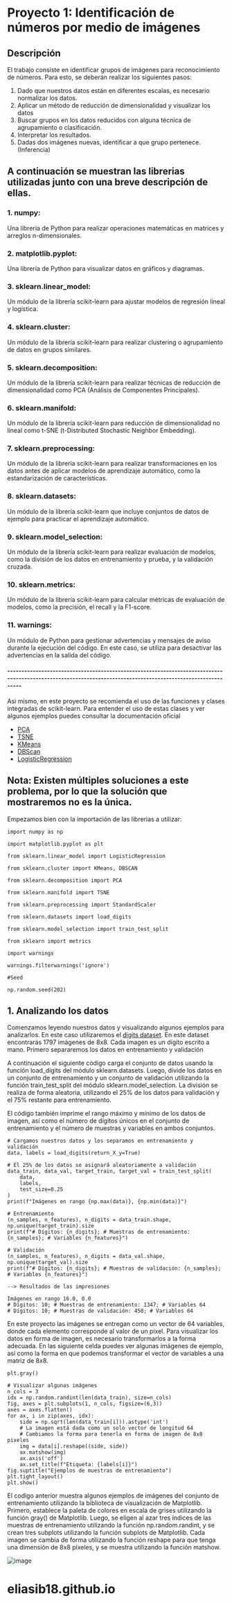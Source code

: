 # Proyecto 1: Identificación de números por medio de imágenes

## Descripción
El trabajo consiste en identificar grupos de imágenes para reconocimiento de números. Para esto, se deberán realizar los siguientes pasos:
1. Dado que nuestros datos están en diferentes escalas, es necesario normalizar los datos.
2. Aplicar un método de reducción de dimensionalidad y visualizar los datos
3. Buscar grupos en los datos reducidos con alguna técnica de agrupamiento o clasificación.
4. Interpretar los resultados.
5. Dadas dos imágenes nuevas, identificar a que grupo pertenece. (Inferencia)


## A continuación se muestran las librerias utilizadas junto con una breve descripción de ellas.

### 1. numpy: 
Una librería de Python para realizar operaciones matemáticas en matrices y arreglos n-dimensionales.

### 2. matplotlib.pyplot: 
Una librería de Python para visualizar datos en gráficos y diagramas.

### 3. sklearn.linear_model: 
Un módulo de la librería scikit-learn para ajustar modelos de regresión lineal y logística.

### 4. sklearn.cluster: 
Un módulo de la librería scikit-learn para realizar clustering o agrupamiento de datos en grupos similares.

### 5. sklearn.decomposition: 
Un módulo de la librería scikit-learn para realizar técnicas de reducción de dimensionalidad como PCA (Análisis de Componentes Principales).

### 6. sklearn.manifold: 
Un módulo de la librería scikit-learn para reducción de dimensionalidad no lineal como t-SNE (t-Distributed Stochastic Neighbor Embedding).

### 7. sklearn.preprocessing: 
Un módulo de la librería scikit-learn para realizar transformaciones en los datos antes de aplicar modelos de aprendizaje automático, como la estandarización de características.

### 8. sklearn.datasets: 
Un módulo de la librería scikit-learn que incluye conjuntos de datos de ejemplo para practicar el aprendizaje automático.

### 9. sklearn.model_selection:
Un módulo de la librería scikit-learn para realizar evaluación de modelos, como la división de los datos en entrenamiento y prueba, y la validación cruzada.

### 10. sklearn.metrics:
Un módulo de la librería scikit-learn para calcular métricas de evaluación de modelos, como la precisión, el recall y la F1-score.

### 11. warnings: 
Un módulo de Python para gestionar advertencias y mensajes de aviso durante la ejecución del código. En este caso, se utiliza para desactivar las advertencias en la salida del código.

#### -------------------------------------------------------------------------------------------------------------------------------------------------------------
 Asi mismo, en este proyecto se recomienda el uso de las funciones y clases integradas de scikit-learn. Para entender el uso de estas clases y ver algunos ejemplos puedes consultar la documentación oficial

- [PCA](https://scikit-learn.org/stable/modules/generated/sklearn.decomposition.PCA.html)
- [TSNE](https://scikit-learn.org/stable/modules/generated/sklearn.manifold.TSNE.html#sklearn.manifold.TSNE)
- [KMeans](https://scikit-learn.org/stable/modules/generated/sklearn.cluster.KMeans.html)
- [DBScan](https://scikit-learn.org/stable/modules/generated/sklearn.cluster.DBSCAN.html)
- [LogisticRegression](https://scikit-learn.org/stable/modules/generated/sklearn.linear_model.LogisticRegression.html)

## Nota: Existen múltiples soluciones a este problema, por lo que la solución que mostraremos no es la única.

Empezamos bien con la importación de las librerias a utilizar:


```
import numpy as np

import matplotlib.pyplot as plt

from sklearn.linear_model import LogisticRegression

from sklearn.cluster import KMeans, DBSCAN

from sklearn.decomposition import PCA

from sklearn.manifold import TSNE

from sklearn.preprocessing import StandardScaler

from sklearn.datasets import load_digits

from sklearn.model_selection import train_test_split

from sklearn import metrics

import warnings

warnings.filterwarnings('ignore')

#Seed

np.random.seed(202)
```

## 1. Analizando los datos 

Comenzamos leyendo nuestros datos y visualizando algunos ejemplos para analizarlos. En este caso utilizaremos el [digits dataset](https://scikit-learn.org/stable/auto_examples/datasets/plot_digits_last_image.html#sphx-glr-auto-examples-datasets-plot-digits-last-image-py). En este dataset encontrarás 1797 imágenes de 8x8. Cada imagen es un dígito escrito a mano. Primero separaremos los datos en entrenamiento y validación

A continuación el siguiente código carga el conjunto de datos usando la función load_digits del módulo sklearn.datasets. Luego, divide los datos en un conjunto de entrenamiento y un conjunto de validación utilizando la función train_test_split del módulo sklearn.model_selection. La división se realiza de forma aleatoria, utilizando el 25% de los datos para validación y el 75% restante para entrenamiento.

El código también imprime el rango máximo y mínimo de los datos de imagen, así como el número de dígitos únicos en el conjunto de entrenamiento y el número de muestras y variables en ambos conjuntos.

```
# Cargamos nuestros datos y los separamos en entrenamiento y validación
data, labels = load_digits(return_X_y=True)

# El 25% de los datos se asignará aleatoriamente a validación
data_train, data_val, target_train, target_val = train_test_split(
    data, 
    labels, 
    test_size=0.25
)
print(f"Imágenes en rango {np.max(data)}, {np.min(data)}")

# Entrenamiento
(n_samples, n_features), n_digits = data_train.shape, np.unique(target_train).size
print(f"# Dígitos: {n_digits}; # Muestras de entrenamiento: {n_samples}; # Variables {n_features}")

# Validación
(n_samples, n_features), n_digits = data_val.shape, np.unique(target_val).size
print(f"# Dígitos: {n_digits}; # Muestras de validación: {n_samples}; # Variables {n_features}")

--> Resultados de las impresiones

Imágenes en rango 16.0, 0.0
# Dígitos: 10; # Muestras de entrenamiento: 1347; # Variables 64
# Dígitos: 10; # Muestras de validación: 450; # Variables 64
```

En este proyecto las imágenes se entregan como un vector de 64 variables, donde cada elemento corresponde al valor de un pixel. Para visualizar los datos en forma de imagen, es necesario transformarlos a la forma adecuada. En las siguiente celda puedes ver algunas imágenes de ejemplo, así como la forma en que podemos transformar el vector de variables a una matriz de 8x8.

```
plt.gray()

# Visualizar algunas imágenes
n_cols = 3
idx = np.random.randint(len(data_train), size=n_cols)
fig, axes = plt.subplots(1, n_cols, figsize=(6,3))
axes = axes.flatten()
for ax, i in zip(axes, idx):
    side = np.sqrt(len(data_train[i])).astype('int')
    # La imagen está dada como un solo vector de longitud 64
    # Cambiamos la forma para tenerla en forma de imagen de 8x8 pixeles
    img = data[i].reshape((side, side))
    ax.matshow(img)
    ax.axis('off')
    ax.set_title(f"Etiqueta: {labels[i]}")
fig.suptitle("Ejemplos de muestras de entrenamiento")
plt.tight_layout()
plt.show()
```

El codigo anterior muestra algunos ejemplos de imágenes del conjunto de entrenamiento utilizando la biblioteca de visualización de Matplotlib. Primero, establece la paleta de colores en escala de grises utilizando la función gray() de Matplotlib. Luego, se eligen al azar tres índices de las muestras de entrenamiento utilizando la función np.random.randint, y se crean tres subplots utilizando la función subplots de Matplotlib. Cada imagen se cambia de forma utilizando la función reshape para que tenga una dimensión de 8x8 píxeles, y se muestra utilizando la función matshow.

![image](https://user-images.githubusercontent.com/56804608/229397489-df1853cd-46f9-453e-b9bc-ab1f7430dc15.png)

# eliasib18.github.io
